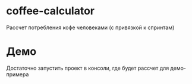 # coffee-calculator
Рассчет потребления кофе человеками (с привязкой к спринтам)

# Демо
Достаточно запустить проект в консоли, где будет рассчет для демо-примера
